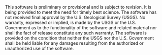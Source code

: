 This software is preliminary or provisional and is subject to revision. It is being provided to meet the need for timely best science.
The  software has not received final approval by the U.S. Geological Survey (USGS). No warranty, expressed or implied, is made by the USGS or the U.S. Government as to the functionality of the software and related material nor shall the fact of release constitute any such warranty.
The software is provided on the condition that neither the USGS nor the U.S. Government shall be held liable for any damages resulting from the authorized or unauthorized use of the software.
